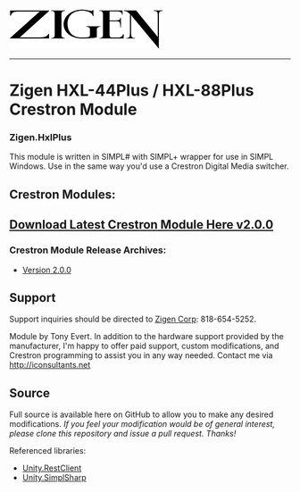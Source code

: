 ![Zigen Logo](https://github.com/tony722/Zigen.HXLPlus/raw/master/Documentation/Zigen_Logo_Black_small.png)
***
# Zigen HXL-44Plus / HXL-88Plus Crestron Module
### Zigen.HxlPlus

This module is written in SIMPL# with SIMPL+ wrapper for use in SIMPL Windows. Use in the same way you'd use a Crestron Digital Media switcher.

## Crestron Modules:
## [Download Latest Crestron Module Here v2.0.0](https://github.com/tony722/Zigen.HXLPlus/raw/v2.0.0/SIMPL/Zigen%20HXL%20Plus%20Demo%202.0.0_compiled.zip)

### Crestron Module Release Archives:
* [Version 2.0.0](https://github.com/tony722/Zigen.HXLPlus/raw/v2.0.0/SIMPL/Zigen%20HXL%20Plus%20Demo%202.0.0_compiled.zip)

## Support
Support inquiries should be directed to [Zigen Corp](https://zingencorp.com): 818-654-5252. 

Module by Tony Evert. 
In addition to the hardware support provided by the manufacturer, I'm happy to offer paid support, custom modifications, and Crestron programming to assist you in any way needed. Contact me via http://iconsultants.net

## Source
Full source is available here on GitHub to allow you to make any desired modifications. _If you feel your modification would be of general interest, please clone this repository and issue a pull request. Thanks!_

Referenced libraries:
* [Unity.RestClient](https://github.com/tony722/Unity.RestClient) 
* [Unity.SimplSharp](https://github.com/tony722/Unity.SimplSharp)
